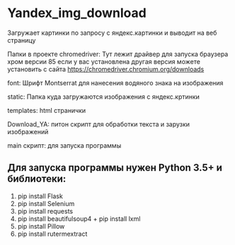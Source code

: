 # Yandex_img_download
Загружает картинки по запросу с яндекс.картинки и выводит на веб страницу 

Папки в проекте
chromedriver: Тут лежит драйвер для запуска браузера хром версии 85 если у вас установлена другая версия можете установить с сайта https://chromedriver.chromium.org/downloads

font: Шрифт Montserrat для нанесения водяного знака на изображения

static: Папка куда загружаются изображения с яндекс.кртинки

templates: html странички

Download_YA: питон скрипт для обработки текста и зарузки изображений

main скрипт: для запуска программы 

## Для запуска программы нужен Python 3.5+ и библиотеки:
1) pip install Flask
2) pip install Selenium
3) pip install requests
4) pip install beautifulsoup4 + pip install lxml
5) pip install Pillow
6) pip install rutermextract

